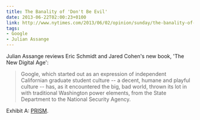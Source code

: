 ```yaml
---
title: The Banality of 'Don't Be Evil'
date: 2013-06-22T02:00:23+0100
link: http://www.nytimes.com/2013/06/02/opinion/sunday/the-banality-of-googles-dont-be-evil.html
tags:
- Google
- Julian Assange
---
```

Julian Assange reviews Eric Schmidt and Jared Cohen's new book, 'The New Digital Age':

> Google, which started out as an expression of independent Californian graduate student culture -- a decent, humane and playful culture -- has, as it encountered the big, bad world, thrown its lot in with traditional Washington power elements, from the State Department to the National Security Agency.

Exhibit A: [PRISM][1].

[1]: http://www.theguardian.com/world/2013/jun/06/us-tech-giants-nsa-data
